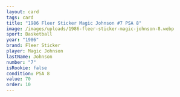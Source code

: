 ```yaml
---
layout: card
tags: card
title: "1986 Fleer Sticker Magic Johnson #7 PSA 8"
image: /images/uploads/1986-fleer-sticker-magic-johnson-8.webp
sport: Basketball
year: "1986"
brand: Fleer Sticker
player: Magic Johnson
lastName: Johnson
number: "7"
isRookie: false
condition: PSA 8
value: 70
order: 10
---
```

